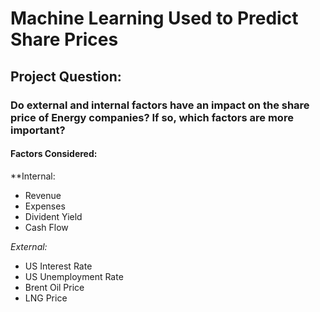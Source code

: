 # Machine Learning Used to Predict Share Prices

## Project Question:
### Do external and internal factors have an impact on the share price of Energy companies? If so, which factors are more important?
#### Factors Considered:
**Internal:
* Revenue
* Expenses 
* Divident Yield 
* Cash Flow

*External:* 
* US Interest Rate
* US Unemployment Rate 
* Brent Oil Price
* LNG Price
